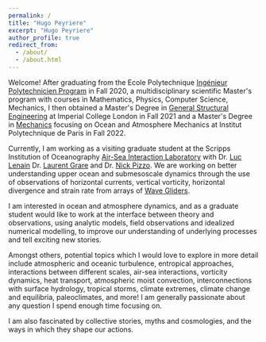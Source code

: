 ```yaml
---
permalink: /
title: "Hugo Peyriere"
excerpt: "Hugo Peyriere"
author_profile: true
redirect_from: 
  - /about/
  - /about.html
---
```


Welcome! After graduating from the Ecole Polytechnique [Ingénieur Polytechnicien Program](https://programmes.polytechnique.edu/en/ingenieur-polytechnicien-program/ingenieur-polytechnicien-program) in Fall 2020, a multidisciplinary scientific Master's program with courses in Mathematics, Physics, Computer Science, Mechanics, I then obtained a Master's Degree in [General Structural Engineering](https://www.imperial.ac.uk/study/pg/civil-engineering/general-structural-engineering/) at Imperial College London in Fall 2021 and a Master's Degree in [Mechanics](https://www.ip-paris.fr/education/masters/mention-mecanique/master-year-2-water-air-pollution-and-energies) focusing on Ocean and Atmosphere Mechanics at Institut Polytechnique de Paris in Fall 2022.

Currently, I am working as a visiting graduate student at the Scripps Institution of Oceanography [Air-Sea Interaction Laboratory](https://airsea.ucsd.edu/) with Dr. [Luc Lenain](https://scripps.ucsd.edu/profiles/llenain) Dr. [Laurent Grare](https://scholar.google.com/citations?user=XmV-fycAAAAJ&hl=en) and Dr. [Nick Pizzo](https://sites.google.com/view/nicholaspizzo/home). We are working on better understanding upper ocean and submesoscale dynamics through the use of observations of horizontal currents, vertical vorticity, horizontal divergence and strain rate from arrays of [Wave Gliders](https://airsea.ucsd.edu/instrumentation/waveglider/).

I am interested in ocean and atmosphere dynamics, and as a graduate student would like to work at the interface between theory and observations, using analytic models, field observations and idealized numerical modelling, to improve our understanding of underlying processes and tell exciting new stories.

Amongst others, potential topics which I would love to explore in more detail include atmospheric and oceanic turbulence, entropical approaches, interactions between different scales, air-sea interactions, vorticity dynamics, heat transport, atmospheric moist convection, interconnections with surface hydrology, tropical storms, climate extremes, climate change and equilibria, paleoclimates, and more! I am generally passionate about any question I spend enough time focusing on.

I am also fascinated by collective stories, myths and cosmologies, and the ways in which they shape our actions.

